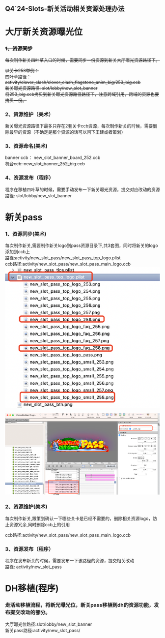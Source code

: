 ## Q4\`24-Slots-新关活动相关资源处理办法

# 大厅新关资源曝光位

### ~~1、资源同步~~

~~每次制作新关四叶草入口的时候，需要同步一份资源到新关大厅曝光资源路径下。~~

~~以关卡253举例：~~  
~~四叶草路径：activity/clover\_clash/clover\_clash\_flagstone\_anim\_big/253\_big.ccb~~  
~~新关曝光资源路径: slot/lobby/new\_slot\_banner~~  
~~将253\_big.ccb拷贝到新关曝光资源路径路径下，注意跨域引用，跨域的资源也要拷贝一份。~~

### 2、资源维护（美术）

新关曝光资源路径下最多只存在2套关卡ccb资源，每次制作新关的时候，需要删除最早的资源（不确定是那个资源的话可以问下王建或者策划）

### 3、资源命名(美术)

banner ccb： new\_slot\_banner\_board\_252.ccb  
~~机台ccb:  new\_slot\_banner\_252\_big.ccb~~

### 4、资源发布（程序）

程序在移植四叶草的时候，需要手动发布一下新关曝光资源，提交对应改动的资源  
路径: slot/lobby/new\_slot\_banner

# 新关pass

### 1、资源同步(美术)

每次制作新关,需要制作新关logo到pass资源目录下,共3套图，同时将新关的logo添加到ccb上  
路径:activity/new\_slot\_pass/new\_slot\_pass\_top\_logo.plist  
ccb路径:activity/new\_slot\_pass/new\_slot\_pass\_main\_logo.ccb  
![image1](/assets/1758727509988_d7555f4d.png)

![image2](/assets/1758727509989_a57ceeaf.png)

### 2、资源维护(美术)

每次制作新关,跟策划确认一下哪些关卡是已经不需要的，删除相关资源logo，防止资源冗余,同时删除ccb上的引用  
<!-- ![image3](/assets/1758727509991_9848d276.png) -->
<!-- ⚠️ 图片文件缺失，已注释 -->

ccb路径:activity/new\_slot\_pass/new\_slot\_pass\_main\_logo.ccb

### 3、资源发布（程序）

程序在发布新关的时候，需要发布一下该路径的资源，提交相关改动  
路径: activity/new\_slot\_pass

# DH移植(程序)

### 走活动移植流程，将新光曝光位，新关pass移植到dh的资源功能，发布提交改动的部分。

大厅曝光位路径:slot/lobby/new\_slot\_banner  
新关pass路径:activity/new\_slot\_pass/





